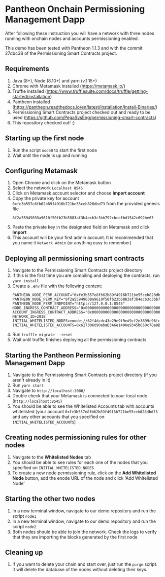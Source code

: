 # Pantheon Onchain Permissioning Management Dapp

After following these instruction you will have a network with three nodes running with onchain nodes and accounts permissioning enabled.

This demo has been tested with Pantheon 1.1.3 and with the commit 27dbc38 of the Permissioning Smart Contracts project.

## Requirements
1. Java (8+), Node (8.10+) and yarn (v.1.15+)
1. Chrome with Metamask installed (https://metamask.io/)
1. Truffle installed (https://www.trufflesuite.com/docs/truffle/getting-started/installation)
1. Pantheon installed (https://pantheon.readthedocs.io/en/latest/Installation/Install-Binaries/)
1. Permissioning Smart Contracts project checked out and ready to be used (https://github.com/PegaSysEng/permissioning-smart-contracts)
1. This repository checked out! :)

## Starting up the first node
1. Run the script `node0` to start the first node
1. Wait until the node is up and running

## Configuring Metamask
1. Open Chrome and click on the Metamask button
1. Select the network `Localhost 8545`
1. Click on Metamask account selector and choose **Import account**
1. Copy the private key for account `0xfe3b557e8fb62b89f4916b721be55ceb828dbd73` from the provided genesis file
	```
	8f2a55949038a9610f50fb23b5883af3b4ecb3c3bb792cbcefbd1542c692be63
	```
1. Paste the private key in the designated field on Metamask and click **Import**
1. This account will be your first admin account. It is recommended that you name it `Network Admin` (or anything easy to remember)

## Deploying all permissioning smart contracts
1. Navigate to the Permissioning Smart Contracts project directory
1. If this is the first time you are compiling and deploying the contracts, run `yarn install`
1. Create a `.env` file with the following content:
    ```
    PANTHEON_NODE_PERM_ACCOUNT="0xfe3b557e8fb62b89f4916b721be55ceb828dbd73"
    PANTHEON_NODE_PERM_KEY="8f2a55949038a9610f50fb23b5883af3b4ecb3c3bb792cbcefbd1542c692be63"
    PANTHEON_NODE_PERM_ENDPOINT="http://127.0.0.1:8545"
    NODE_INGRESS_CONTRACT_ADDRESS="0x0000000000000000000000000000000000009999"
    ACCOUNT_INGRESS_CONTRACT_ADDRESS="0x0000000000000000000000000000000000008888"
    NETWORK_ID=2018
    INITIAL_WHITELISTED_NODES=enode://62f4dcdc43e29e9f9ed9cf2e3899c96fc180679279b3811b81ed38c403295832265d0563c8a0555348bbe9bc978151cb834ff99fed3550ca7de18a0b71ba6454@127.0.0.1:30303,enode://c783fc2f119bf2c79708b2e5f850bd53ac8d468ff6dfd32b7fcf95a8d7c1f514182030482f800ca9834f59c73a25e8659bf87bdfb8ae3cca6ed29ef1f3c81d91@127.0.0.1:30301,enode://bc628f93bbd110e69ed48a971c22bfb9e136627de46f446bf78c7eaca2a6493e3fa6c10b774575317f0b39333a083bf662c41d02228483c71978c3e7025fe678@127.0.0.1:30302
	INITIAL_WHITELISTED_ACCOUNTS=0x627306090abaB3A6e1400e9345bC60c78a8BEf57
    ```
1. Run `truffle migrate --reset`
1. Wait until truffle finishes deploying all the permissioning contracts

## Starting the Pantheon Permissioning Management Dapp
1. Navigate to the Permissioning Smart Contracts project directory (if you aren't already in it)
1. Run `yarn start`
1. Navigate to `http://localhost:3000/`
1. Double check that your Metamask is connected to your local node (`http://localhost:8545`)
1. You should be able to see the Whitelisted Accounts tab with accounts whitelisted (your account `0xfe3b557e8fb62b89f4916b721be55ceb828dbd73` and any other accounts that you specified on `INITIAL_WHITELISTED_ACCOUNTS`)

## Creating nodes permissioning rules for other nodes
1. Navigate to the **Whitelisted Nodes** tab
1. You should be able to see rules for each one of the nodes that you specified on `INITIAL_WHITELISTED_NODES`
1. To create a new node permissioning rule, click on the **Add Whitelisted Node** button, add the enode URL of the node and click 'Add Whitelisted Node'

## Starting the other two nodes
1. In a new terminal window, navigate to our demo repository and run the script `node1`
1. In a new terminal window, navigate to our demo repository and run the script `node2`
1. Both nodes should be able to join the network. Check the logs to verify that they are importing the blocks generated by the first node

## Cleaning up
1. If you want to delete your chain and start over, just run the `purge` script. It will delete the database of the nodes without deleting their keys.
